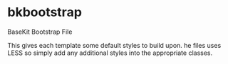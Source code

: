 bkbootstrap
===========

BaseKit Bootstrap File

This gives each template some default styles to build upon. 
he files uses LESS so simply add any additional styles into the appropriate classes.
